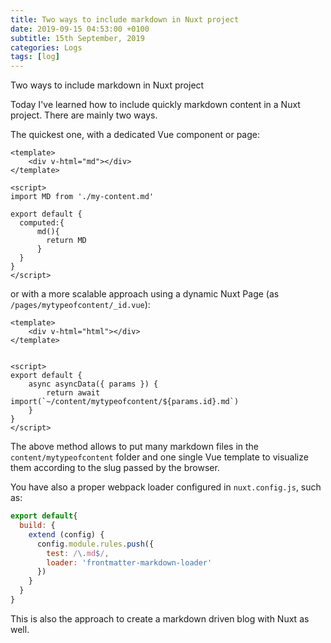 ```yaml
---
title: Two ways to include markdown in Nuxt project
date: 2019-09-15 04:53:00 +0100
subtitle: 15th September, 2019
categories: Logs
tags: [log]
---
```


Two ways to include markdown in Nuxt project

Today I've learned how to include quickly markdown content in a Nuxt project. There are mainly two ways.

The quickest one, with a dedicated Vue component or page:

```vue
<template>
    <div v-html="md"></div>
</template>

<script>
import MD from './my-content.md'

export default {
  computed:{
      md(){
        return MD
      }
  }
}
</script>
```

or with a more scalable approach using a dynamic Nuxt Page (as `/pages/mytypeofcontent/_id.vue`):

```vue
<template>
    <div v-html="html"></div>
</template>


<script>
export default {
    async asyncData({ params }) {
        return await import(`~/content/mytypeofcontent/${params.id}.md`)
    }
}
</script>
```

The above method allows to put many markdown files in the `content/mytypeofcontent` folder and one single Vue template to visualize them according to the slug passed by the browser.

You have also a proper webpack loader configured in `nuxt.config.js`, such as:

```js
export default{
  build: {
    extend (config) {
      config.module.rules.push({
        test: /\.md$/,
        loader: 'frontmatter-markdown-loader'
      })
    }
  }
}
```

This is also the approach to create a markdown driven blog with Nuxt as well.